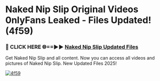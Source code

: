 # Naked Nip Slip Original Videos 0nlyFans Leaked - Files Updated! (4f59)

<h3>🔴 CLICK HERE 🌐==►► <a href="https://tinyurl.com/up5wt9bj" rel="nofollow">Naked Nip Slip Updated Files</a></h3>

Get Naked Nip Slip and all content. Now you can access all videos and pictures of Naked Nip Slip. New Updated Files 2025!

[![4f59](https://i.imgur.com/ABiUzMV.gif)](https://tinyurl.com/up5wt9bj)

